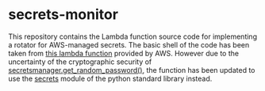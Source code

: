 # secrets-monitor

This repository contains the Lambda function source code for implementing a rotator for AWS-managed secrets. The basic shell of the code has been taken from [this lambda function](https://github.com/aws-samples/aws-secrets-manager-rotation-lambdas/blob/master/SecretsManagerRotationTemplate/lambda_function.py) provided by AWS. However due to the uncertainty of the cryptographic security of [secretsmanager.get_random_password()](https://boto3.amazonaws.com/v1/documentation/api/latest/reference/services/secretsmanager/client/get_random_password.html), the function has been updated to use the [secrets](https://docs.python.org/3/library/secrets.html) module of the python standard library instead.
